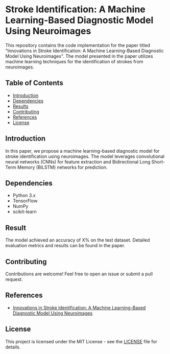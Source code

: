 # Stroke Identification: A Machine Learning-Based Diagnostic Model Using Neuroimages

This repository contains the code implementation for the paper titled "Innovations in Stroke Identification: A Machine Learning-Based Diagnostic Model Using Neuroimages". The model presented in the paper utilizes machine learning techniques for the identification of strokes from neuroimages.

## Table of Contents
- [Introduction](#introduction)
- [Dependencies](#dependencies)
- [Results](#results)
- [Contributing](#contributing)
- [References](#references)
- [License](#license)

## Introduction
In this paper, we propose a machine learning-based diagnostic model for stroke identification using neuroimages. The model leverages convolutional neural networks (CNNs) for feature extraction and Bidirectional Long Short-Term Memory (BiLSTM) networks for prediction.

## Dependencies
- Python 3.x
- TensorFlow
- NumPy
- scikit-learn

## Result
The model achieved an accuracy of X% on the test dataset. Detailed evaluation metrics and results can be found in the paper.

## Contributing
Contributions are welcome! Feel free to open an issue or submit a pull request.

## References
- [Innovations in Stroke Identification: A Machine
 Learning-Based Diagnostic Model
 Using Neuroimages](https://ieeexplore.ieee.org/document/10445193)
## License
This project is licensed under the MIT License - see the [LICENSE](LICENSE) file for details.
